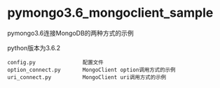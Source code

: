 # pymongo3.6_mongoclient_sample

pymongo3.6连接MongoDB的两种方式的示例

python版本为3.6.2

    config.py               配置文件
    option_connect.py       MongoClient option调用方式的示例
    uri_connect.py          MongoClient uri调用方式的示例
